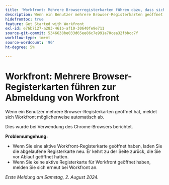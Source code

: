```yaml
---
title: 'Workfront: Mehrere Browserregisterkarten führen dazu, dass sich Workfront abmeldet.'
description: Wenn ein Benutzer mehrere Browser-Registerkarten geöffnet hat, meldet sich Workfront möglicherweise automatisch ab.
hidefromtoc: true
feature: Get Started with Workfront
exl-id: e76b7127-a283-461b-af10-30640fe9e711
source-git-commit: 5346638be033d65ee86c7e991a70cea32fbbcc7f
workflow-type: tm+mt
source-wordcount: '96'
ht-degree: 5%

---
```


# Workfront: Mehrere Browser-Registerkarten führen zur Abmeldung von Workfront

<!--Valid issue, won't fix-->

Wenn ein Benutzer mehrere Browser-Registerkarten geöffnet hat, meldet sich Workfront möglicherweise automatisch ab.

Dies wurde bei Verwendung des Chrome-Browsers berichtet.

**Problemumgehung:**

* Wenn Sie eine aktive Workfront-Registerkarte geöffnet haben, laden Sie die abgelaufene Registerkarte neu. Er kehrt zu der Seite zurück, die Sie vor Ablauf geöffnet hatten.
* Wenn Sie keine aktive Registerkarte für Workfront geöffnet haben, melden Sie sich erneut bei Workfront an.

_Erste Meldung am Samstag, 2. August 2024._
